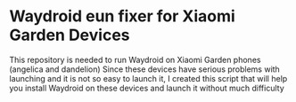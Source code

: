 # Waydroid eun fixer for Xiaomi Garden Devices
This repository is needed to run Waydroid on Xiaomi Garden phones (angelica and dandelion)  Since these devices have serious problems with launching and it is not so easy to launch it, I created this script that will help you install Waydroid on these devices and launch it without much difficulty
